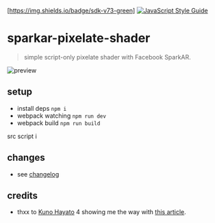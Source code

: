 [https://img.shields.io/badge/sdk-v73-green] [![JavaScript Style Guide](https://img.shields.io/badge/code_style-standard-brightgreen.svg)](https://standardjs.com)

# sparkar-pixelate-shader

> simple script-only pixelate shader with Facebook SparkAR.

![preview](https://github.com/spleennooname/sparkar-pixelate-shader/blob/master/preview.jpg)

## setup

* install deps `npm i`
* webpack watching `npm run dev`
* webpack build `npm run build`

src script i

## changes

* see [changelog](./CHANGELOG.md)

## credits

* thxx to [Kuno Hayato](https://github.com/kunofellasleep) 4 showing me the way with [this article](https://medium.com/birdman-inc/gaussian-blur-on-spark-ar-studio-833e171160d5).
